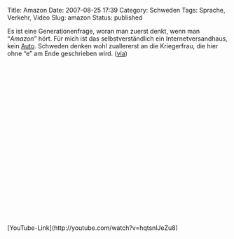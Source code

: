 Title: Amazon
Date: 2007-08-25 17:39
Category: Schweden
Tags: Sprache, Verkehr, Video
Slug: amazon
Status: published

Es ist eine Generationenfrage, woran man zuerst denkt, wenn man
“*Amazon*” hört. Für mich ist das selbstverständlich ein
Internetversandhaus, kein
[Auto](http://images.google.com/images?ie=UTF8&q=volvo+amazon&um=1&sa=N&tab=wi).
Schweden denken wohl zuallererst an die Kriegerfrau, die hier ohne “e”
am Ende geschrieben wird.
([via](http://sprechblase.wordpress.com/2007/05/11/als-amazon-noch-ein-auto-aus-schweden-war/))

<!--more Bonusvideo nach dem Klick &raquo;-->

<p>
<object width="425" height="353">
<param name="movie" value="http://www.youtube.com/v/hqtsnlJeZu8"></param><param name="wmode" value="transparent"></param>

<embed src="http://www.youtube.com/v/hqtsnlJeZu8" type="application/x-shockwave-flash" wmode="transparent" width="425" height="353">
</embed>
</object>
</p>
[YouTube-Link](http://youtube.com/watch?v=hqtsnlJeZu8)


